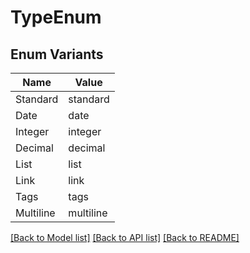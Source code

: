 # TypeEnum

## Enum Variants

| Name | Value |
|---- | -----|
| Standard | standard |
| Date | date |
| Integer | integer |
| Decimal | decimal |
| List | list |
| Link | link |
| Tags | tags |
| Multiline | multiline |


[[Back to Model list]](../README.md#documentation-for-models) [[Back to API list]](../README.md#documentation-for-api-endpoints) [[Back to README]](../README.md)


